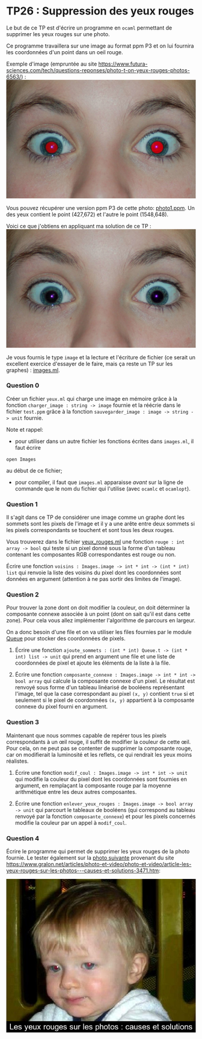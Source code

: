 TP26 : Suppression des yeux rouges
===

Le but de ce TP est d'écrire un programme en `ocaml` permettant de
supprimer les yeux rouges sur une photo.

Ce programme travaillera sur une image au format ppm P3 et on lui
fournira les coordonnées d'un point dans un oeil rouge.

Exemple d'image (empruntée au site 
https://www.futura-sciences.com/tech/questions-reponses/photo-t-on-yeux-rouges-photos-6563/)
:
![](photos/photo1.jpg)

Vous pouvez récupérer une version ppm P3 de cette photo:
[photo1.ppm](photos/photo.ppm). Un des yeux contient le point (427,672) et
l'autre le point (1548,648).

Voici ce que j'obtiens en appliquant ma solution de ce TP :
![](photos/photo1_sans_yeux_rouges.jpg)

Je vous fournis le type `image` et la lecture et l'écriture de fichier (ce
serait un excellent exercice d'essayer de le faire, mais ça reste un
TP sur les graphes) :
[images.ml](src/images.ml).


### Question 0
Créer un fichier `yeux.ml` qui charge une image en mémoire grâce à la
fonction `charger_image : string -> image` fournie et la réécrie dans
le fichier `test.ppm` grâce à la fonction `sauvegarder_image : image
-> string -> unit` fournie.

Note et rappel:

* pour utiliser dans un autre fichier les fonctions écrites dans
`images.ml`, il faut écrire
```
open Images
```
au début de ce fichier;
* pour compiler, il faut que `images.ml` apparaisse _avant_ sur la
  ligne de commande que le nom du fichier qui l'utilise (avec `ocamlc`
  et `ocamlopt`).

### Question 1
Il s'agit dans ce TP de considérer une image comme un graphe dont les
sommets sont les pixels de l'image et il y a une arête entre deux
sommets si les pixels correspondants se touchent et sont tous les deux rouges.

Vous trouverez dans le fichier [yeux_rouges.ml](src/yeux_rouges.ml)
une fonction `rouge : int array -> bool` qui teste si un pixel donné
sous la forme d'un tableau contenant les composantes RGB
correspondantes est rouge ou non.

Écrire une fonction
`voisins : Images.image -> int * int -> (int * int) list` qui renvoie
la liste des voisins du pixel dont les coordonnées sont données en
argument (attention à ne pas sortir des limites de l'image).


### Question 2
Pour trouver la zone dont on doit modifier la couleur, on doit
déterminer la composante connexe associée à un point (dont on sait
qu'il est dans cette zone). Pour cela vous allez implémenter
l'algorithme de parcours en largeur.

On a donc besoin d'une file et on va utiliser les files fournies par
le module [Queue](https://v2.ocaml.org/api/Queue.html) pour stocker
des coordonnées de pixels.

1. Écrire une fonction
`ajoute_sommets : (int * int) Queue.t -> (int * int) list -> unit`
qui prend en argument une file et une liste de coordonnées de pixel et
ajoute les éléments de la liste à la file.

2. Écrire une fonction
`composante_connexe : Images.image -> int * int -> bool array`
qui calcule la composante connexe d'un pixel. Le résultat est renvoyé
sous forme d'un tableau linéarisé de booléens représentant l'image, tel que la
case correspondant au pixel `(x, y)` contient `true` si et seulement si
le pixel de coordonnées `(x, y)` appartient à la composante connexe du
pixel fourni en argument.

### Question 3
Maintenant que nous sommes capable de repérer tous les pixels
correspondants à un œil rouge, il suffit de modifier la couleur de
cette œil. Pour cela, on ne peut pas se contenter de supprimer la
composante rouge, car on modifierait la luminosité et les reflets, ce
qui rendrait les yeux moins réalistes.

1. Écrire une fonction
`modif_coul : Images.image -> int * int -> unit` qui modifie la
couleur du pixel dont les coordonnées sont fournies en argument, en
remplaçant la composante rouge par la moyenne arithmétique entre les
deux autres composantes.

2. Écrire une fonction
`enlever_yeux_rouges : Images.image -> bool array -> unit` qui
parcourt le tableaux de booléens (qui correspond au tableau renvoyé
par la fonction `composante_connexe`) et pour les pixels concernés
modifie la couleur par un appel à `modif_coul`.


### Question 4
Écrire le programme qui permet de supprimer les yeux rouges de la
photo fournie. Le tester également sur la [photo
suivante](photos/photo2.ppm) provenant du site https://www.gralon.net/articles/photo-et-video/photo-et-video/article-les-yeux-rouges-sur-les-photos---causes-et-solutions-3471.htm:

![](photos/photo2.jpg)
